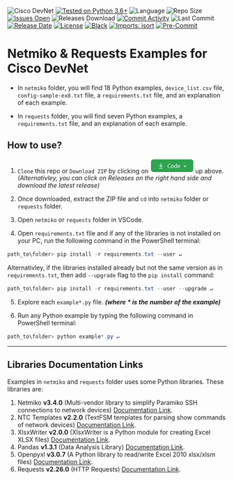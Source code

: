 ![Cisco DevNet](https://img.shields.io/badge/Cisco-DevNet-blue)
[![Tested on Python 3.6+](https://img.shields.io/badge/Python%203.6+-blue.svg?logo=python&logoColor=white)](https://www.python.org/downloads)
![Language](https://img.shields.io/github/languages/top/Tes3awy/Netmiko-Examples)
![Repo Size](https://img.shields.io/github/repo-size/Tes3awy/Netmiko-Examples)
[![Issues Open](https://img.shields.io/github/issues/Tes3awy/Netmiko-Examples)](https://github.com/Tes3awy/Netmiko-Examples/issues)
![Releases Download](https://img.shields.io/github/downloads/Tes3awy/Netmiko-Examples/total)
[![Commit Activity](https://img.shields.io/github/commit-activity/m/Tes3awy/Netmiko-Examples)](https://github.com/Tes3awy/Netmiko-Examples/commits/main)
![Last Commit](https://img.shields.io/github/last-commit/Tes3awy/Netmiko-Examples)
[![Release Date](https://img.shields.io/github/release-date/Tes3awy/Netmiko-Examples)](https://github.com/Tes3awy/Netmiko-Examples/releases)
[![License](https://img.shields.io/github/license/Tes3awy/Netmiko-Examples)](https://github.com/Tes3awy/Netmiko-Examples/blob/main/LICENSE)
[![Black](https://img.shields.io/badge/code%20style-black-000000.svg)](https://github.com/psf/black)
[![Imports: isort](https://img.shields.io/badge/%20imports-isort-%231674b1?style=flat&labelColor=ef8336)](https://pycqa.github.io/isort/)
[![Pre-Commit](https://img.shields.io/badge/pre--commit-enabled-brightgreen?logo=pre-commit&logoColor=white)](https://github.com/pre-commit/pre-commit)

# Netmiko & Requests Examples for Cisco DevNet

- In `netmiko` folder, you will find 18 Python examples, `device_list.csv` file, `config-sample-ex8.txt` file, a `requirements.txt` file, and an explanation of each example.

- In `requests` folder, you will find seven Python examples, a `requirements.txt` file, and an explanation of each example.

## How to use?

1. `Clone` this repo or `Download ZIP` by clicking on <img src="assets/code-button.png" alt="Code Button" title="Button" width="100"/> up above.
   _(Alternativley, you can click on Releases on the right hand side and download the latest release)_

2. Once downloaded, extract the ZIP file and `cd` into `netmiko` folder or `requests` folder.

3. Open `netmiko` or `requests` folder in VSCode.

4. Open `requirements.txt` file and if any of the libraries is not installed on your PC, run the following command in the PowerShell terminal:

```powershell
path_to\folder> pip install -r requirements.txt --user ↵
```

Alternativley, if the libraries installed already but not the same version as in `requirements.txt`, then add `--upgrade` flag to the `pip install` command:

```powershell
path_to\folder> pip install -r requirements.txt --user --upgrade ↵
```

5. Explore each `example*.py` file. _**(where **\*** is the number of the example)**_

6. Run any Python example by typing the following command in PowerShell terminal:

```powershell
path_to\folder> python example*.py ↵
```

---

## Libraries Documentation Links

Examples in `netmiko` and `requests` folder uses some Python libraries. These libraries are:

1. Netmiko **v3.4.0** (Multi-vendor library to simplify Paramiko SSH connections to network devices) [Documentation Link](https://github.com/ktbyers/netmiko/blob/develop/README.md).
2. NTC Templates **v2.2.0** (TextFSM templates for parsing show commands of network devices) [Documentation Link](https://github.com/networktocode/ntc-templates).
3. XlsxWriter **v2.0.0** (XlsxWriter is a Python module for creating Excel XLSX files) [Documentation Link](https://xlsxwriter.readthedocs.io/).
4. Pandas **v1.3.1** (Data Analysis Library) [Documentation Link](https://pandas.pydata.org/docs/).
5. Openpyxl **v3.0.7** (A Python library to read/write Excel 2010 xlsx/xlsm files) [Documentation Link](https://openpyxl.readthedocs.io/en/stable/).
6. Requests **v2.26.0** (HTTP Requests) [Documentation Link](https://docs.python-requests.org/en/master/).
